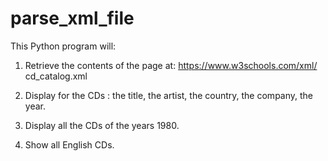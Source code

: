 # parse_xml_file

This Python program will:

1. Retrieve the contents of the page at: https://www.w3schools.com/xml/
cd_catalog.xml

2. Display for the CDs : the title, the artist, the country, the company, the year.

3. Display all the CDs of the years 1980.

4. Show all English CDs.
